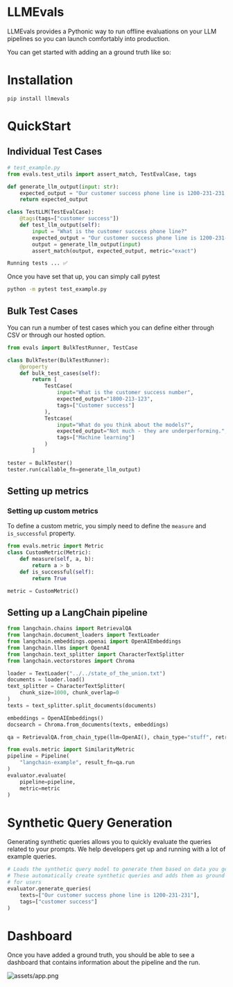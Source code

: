 # LLMEvals

LLMEvals provides a Pythonic way to run offline evaluations on your LLM pipelines so you can launch comfortably into production.

You can get started with adding an a ground truth like so:

# Installation

```
pip install llmevals
```

# QuickStart

## Individual Test Cases

```python
# test_example.py
from evals.test_utils import assert_match, TestEvalCase, tags

def generate_llm_output(input: str):
    expected_output = "Our customer success phone line is 1200-231-231."
    return expected_output

class TestLLM(TestEvalCase):
    @tags(tags=["customer success"])
    def test_llm_output(self):
        input = "What is the customer success phone line?"
        expected_output = "Our customer success phone line is 1200-231-231."
        output = generate_llm_output(input)
        assert_match(output, expected_output, metric="exact")

Running tests ... ✅
```

Once you have set that up, you can simply call pytest

```bash
python -m pytest test_example.py
```

## Bulk Test Cases

You can run a number of test cases which you can define either through CSV
or through our hosted option.

```python
from evals import BulkTestRunner, TestCase

class BulkTester(BulkTestRunner):
    @property
    def bulk_test_cases(self):
        return [
            TestCase(
                input="What is the customer success number",
                expected_output="1800-213-123",
                tags=["Customer success"]
            ),
            Testcase(
                input="What do you think about the models?",
                expected_output="Not much - they are underperforming.",
                tags=["Machine learning"]
            )
        ]

tester = BulkTester()
tester.run(callable_fn=generate_llm_output)
```

## Setting up metrics

### Setting up custom metrics

To define a custom metric, you simply need to define the `measure` and `is_successful` property.

```python
from evals.metric import Metric
class CustomMetric(Metric):
    def measure(self, a, b):
        return a > b
    def is_successful(self):
        return True

metric = CustomMetric()
```

## Setting up a LangChain pipeline

```python
from langchain.chains import RetrievalQA
from langchain.document_loaders import TextLoader
from langchain.embeddings.openai import OpenAIEmbeddings
from langchain.llms import OpenAI
from langchain.text_splitter import CharacterTextSplitter
from langchain.vectorstores import Chroma

loader = TextLoader("../../state_of_the_union.txt")
documents = loader.load()
text_splitter = CharacterTextSplitter(
    chunk_size=1000, chunk_overlap=0
)
texts = text_splitter.split_documents(documents)

embeddings = OpenAIEmbeddings()
docsearch = Chroma.from_documents(texts, embeddings)

qa = RetrievalQA.from_chain_type(llm=OpenAI(), chain_type="stuff", retriever=docsearch.as_retriever())

from evals.metric import SimilarityMetric
pipeline = Pipeline(
    "langchain-example", result_fn=qa.run
)
evaluator.evaluate(
    pipeline=pipeline, 
    metric=metric
)
```

# Synthetic Query Generation 

Generating synthetic queries allows you to quickly evaluate the queries related to your prompts.
We help developers get up and running with a lot of example queries.

```python
# Loads the synthetic query model to generate them based on data you get.
# These automatically create synthetic queries and adds them as ground truth 
# for users
evaluator.generate_queries(
    texts=["Our customer success phone line is 1200-231-231"],
    tags=["customer success"]
)
```

# Dashboard

Once you have added a ground truth, you should be able to see a dashboard that contains information about the pipeline and the run.

![assets/app.png](assets/app.png)
